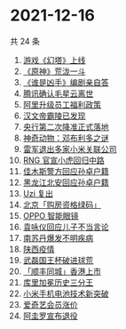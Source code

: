 # 2021-12-16

共 24 条

<!-- BEGIN ZHIHUSEARCH -->
<!-- 最后更新时间 Thu Dec 16 2021 11:12:08 GMT+0800 (China Standard Time) -->
1. [游戏《幻塔》上线](https://www.zhihu.com/search?q=幻塔)
1. [《原神》荒泷一斗](https://www.zhihu.com/search?q=原神)
1. [《谁是凶手》编剧亲自答](https://www.zhihu.com/search?q=谁是凶手)
1. [腾讯确认毛星云离世](https://www.zhihu.com/search?q=毛星云)
1. [阿里升级员工福利政策](https://www.zhihu.com/search?q=阿里员工福利)
1. [汉文帝霸陵已发现](https://www.zhihu.com/search?q=汉文帝霸陵)
1. [央行第二次降准正式落地](https://www.zhihu.com/search?q=央行降准)
1. [神奇动物：邓布利多之谜](https://www.zhihu.com/search?q=神奇动物在哪里)
1. [雷军退出多家小米关联公司](https://www.zhihu.com/search?q=雷军)
1. [RNG 官宣小虎回归中路](https://www.zhihu.com/search?q=小虎)
1. [佳木斯警方回应孙卓户籍](https://www.zhihu.com/search?q=孙卓)
1. [黑龙江北安回应孙卓户籍](https://www.zhihu.com/search?q=孙卓)
1. [Uzi 复出](https://www.zhihu.com/search?q=uzi)
1. [北京「购房资格绿码」](https://www.zhihu.com/search?q=购房资格绿码)
1. [OPPO 智能眼镜](https://www.zhihu.com/search?q=oppo)
1. [袁咏仪回应儿子不当言论](https://www.zhihu.com/search?q=袁咏仪)
1. [南苏丹爆发不明疾病](https://www.zhihu.com/search?q=南苏丹)
1. [陕西疫情](https://www.zhihu.com/search?q=陕西)
1. [武磊国王杯破进球荒](https://www.zhihu.com/search?q=武磊)
1. [「顺丰同城」香港上市](https://www.zhihu.com/search?q=顺丰同城)
1. [库里加冕历史三分王](https://www.zhihu.com/search?q=库里)
1. [小米手机电池技术新突破](https://www.zhihu.com/search?q=小米手机)
1. [爱奇艺会员涨价](https://www.zhihu.com/search?q=爱奇艺)
1. [阿圭罗宣布退役](https://www.zhihu.com/search?q=阿圭罗)
<!-- END ZHIHUSEARCH -->
